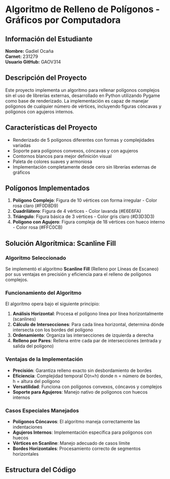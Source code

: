 # Algoritmo de Relleno de Polígonos - Gráficos por Computadora

## Información del Estudiante

**Nombre:** Gadiel Ocaña  
**Carnet:** 231279  
**Usuario GitHub:** GAOV314  

## Descripción del Proyecto

Este proyecto implementa un algoritmo para rellenar polígonos complejos sin el uso de librerías externas, desarrollado en Python utilizando Pygame como base de renderizado. La implementación es capaz de manejar polígonos de cualquier número de vértices, incluyendo figuras cóncavas y polígonos con agujeros internos.

## Características del Proyecto

- Renderizado de 5 polígonos diferentes con formas y complejidades variadas
- Soporte para polígonos convexos, cóncavas y con agujeros
- Contornos blancos para mejor definición visual
- Paleta de colores suaves y armoniosa
- Implementación completamente desde cero sin librerías externas de gráficos

## Polígonos Implementados

1. **Polígono Complejo**: Figura de 10 vértices con forma irregular - Color rosa claro (#F0D8D9)
2. **Cuadrilátero**: Figura de 4 vértices - Color lavanda (#E6E6FA)
3. **Triángulo**: Figura básica de 3 vértices - Color gris claro (#D3D3D3)
4. **Polígono con Agujero**: Figura compleja de 18 vértices con hueco interno - Color rosa (#FFC0CB)

## Solución Algorítmica: Scanline Fill

### Algoritmo Seleccionado

Se implementó el algoritmo **Scanline Fill** (Relleno por Líneas de Escaneo) por sus ventajas en precisión y eficiencia para el relleno de polígonos complejos.

### Funcionamiento del Algoritmo

El algoritmo opera bajo el siguiente principio:

1. **Análisis Horizontal**: Procesa el polígono línea por línea horizontalmente (scanlines)
2. **Cálculo de Intersecciones**: Para cada línea horizontal, determina dónde intersecta con los bordes del polígono
3. **Ordenamiento**: Organiza las intersecciones de izquierda a derecha
4. **Relleno por Pares**: Rellena entre cada par de intersecciones (entrada y salida del polígono)

### Ventajas de la Implementación

- **Precisión**: Garantiza relleno exacto sin desbordamiento de bordes
- **Eficiencia**: Complejidad temporal O(n×h) donde n = número de bordes, h = altura del polígono
- **Versatilidad**: Funciona con polígonos convexos, cóncavos y complejos
- **Soporte para Agujeros**: Manejo nativo de polígonos con huecos internos

### Casos Especiales Manejados

- **Polígonos Cóncavos**: El algoritmo maneja correctamente las indentaciones
- **Agujeros Internos**: Implementación específica para polígonos con huecos
- **Vértices en Scanline**: Manejo adecuado de casos límite
- **Bordes Horizontales**: Procesamiento correcto de segmentos horizontales

## Estructura del Código
